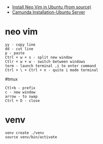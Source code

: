 - [Install Neo Vim in Ubuntu (from source)](https://github.com/vivekg13186/code_cheatsheet/blob/main/Install%20Neo%20Vim%20in%20Ubuntu%20(from%20source).md)
- [Camunda Installation-Ubuntu Server](https://github.com/vivekg13186/code_cheatsheet/blob/main/Camunda%20Installation%20-%20Ubuntu%20Server.md)
# neo vim
 ```
 yy - copy line
 dd - cut line
 p - paste
 Ctrl + w + s - split new window
 Ctlr + w + w - switch between windows
 term - launch terminal ,i to enter command
 Ctrl + \ + Ctrl + n - quite i mode terminal 
```
#tmux
```
Ctl+b - prefix
c - new window
arrow - to swap
Ctrl + D - close

```
# venv
```
venv create ./venv
source venv/bin/activate
```
